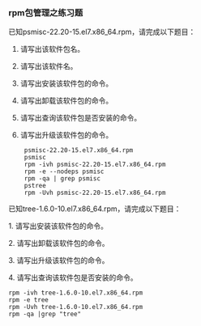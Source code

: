 ### rpm包管理之练习题 ###

已知psmisc-22.20-15.el7.x86_64.rpm，请完成以下题目：

1. 请写出该软件包名。
2. 请写出该软件名。
3. 请写出安装该软件包的命令。
4. 请写出卸载该软件包的命令。
5. 请写出查询该软件包是否安装的命令。
6. 请写出升级该软件包的命令。

		psmisc-22.20-15.el7.x86_64.rpm
		psmisc
		rpm -ivh psmisc-22.20-15.el7.x86_64.rpm
		rpm -e --nodeps psmisc
		rpm -qa | grep psmisc
		pstree
		rpm -Uvh psmisc-22.20-15.el7.x86_64.rpm


已知tree-1.6.0-10.el7.x86_64.rpm，请完成以下题目：

1. 请写出安装该软件包的命令。

2. 请写出卸载该软件包的命令。

3. 请写出升级该软件包的命令。

4. 请写出查询该软件包是否安装的命令。
		
	rpm -ivh tree-1.6.0-10.el7.x86_64.rpm
	rpm -e tree
	rpm -Uvh tree-1.6.0-10.el7.x86_64.rpm
	rpm -qa |grep "tree"
